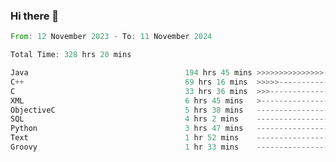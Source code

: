 ### Hi there 👋

<!--
**luoxuanzao/luoxuanzao** is a ✨ _special_ ✨ repository because its `README.md` (this file) appears on your GitHub profile.

Here are some ideas to get you started:

- 🔭 I’m currently working on ...
- 🌱 I’m currently learning ...
- 👯 I’m looking to collaborate on ...
- 🤔 I’m looking for help with ...
- 💬 Ask me about ...
- 📫 How to reach me: ...
- 😄 Pronouns: ...
- ⚡ Fun fact: ...
-->

<!--START_SECTION:waka-->

```rust
From: 12 November 2023 - To: 11 November 2024

Total Time: 328 hrs 20 mins

Java                                   194 hrs 45 mins >>>>>>>>>>>>>>>----------   59.29 %
C++                                    69 hrs 16 mins  >>>>>--------------------   21.09 %
C                                      33 hrs 36 mins  >>>----------------------   10.23 %
XML                                    6 hrs 45 mins   >------------------------   02.06 %
ObjectiveC                             5 hrs 38 mins   -------------------------   01.72 %
SQL                                    4 hrs 2 mins    -------------------------   01.23 %
Python                                 3 hrs 47 mins   -------------------------   01.15 %
Text                                   1 hr 52 mins    -------------------------   00.57 %
Groovy                                 1 hr 33 mins    -------------------------   00.48 %
```

<!--END_SECTION:waka-->